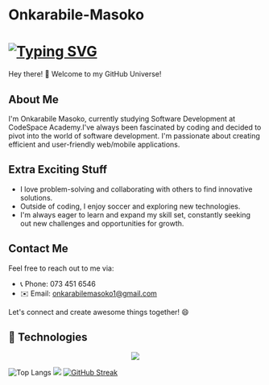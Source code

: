 # Onkarabile-Masoko


# [![Typing SVG](https://readme-typing-svg.demolab.com?font=Fira+Code&pause=1000&random=false&width=435&lines=My+name+is+Onkarabile+Masoko;%3CEat%2C+Sleep%2C+Code%2F%3E...+Repeat;Aspiring+Software+Developer)](https://git.io/typing-svg)

Hey there! 👋 Welcome to my GitHub Universe!

## About Me

I'm Onkarabile Masoko, currently studying Software Development at CodeSpace Academy.I've always been fascinated by coding and decided to pivot into the world of software development. I'm passionate about creating efficient and user-friendly web/mobile applications.


## Extra Exciting Stuff

- I love problem-solving and collaborating with others to find innovative solutions.
- Outside of coding, I enjoy soccer and exploring new technologies.
- I'm always eager to learn and expand my skill set, constantly seeking out new challenges and opportunities for growth.

## Contact Me

Feel free to reach out to me via:

- 📞 Phone: 073 451 6546
- ✉️ Email: onkarabilemasoko1@gmail.com

Let's connect and create awesome things together! 😄



## 🚀 Technologies

<p align="center">
  <a href="https://skillicons.dev">
    <img src="https://skillicons.dev/icons?i=javascript,html,css,react,figma&theme=light" />
  </a>
</p>

 
![Top Langs](https://github-readme-stats.vercel.app/api/top-langs/?username=thaboxan&size_weight=0.5&count_weight=0.5)
![](https://komarev.com/ghpvc/?username=thaboxan)
[![GitHub Streak](https://streak-stats.demolab.com/?user=thaboxan)](https://git.io/streak-stats)
